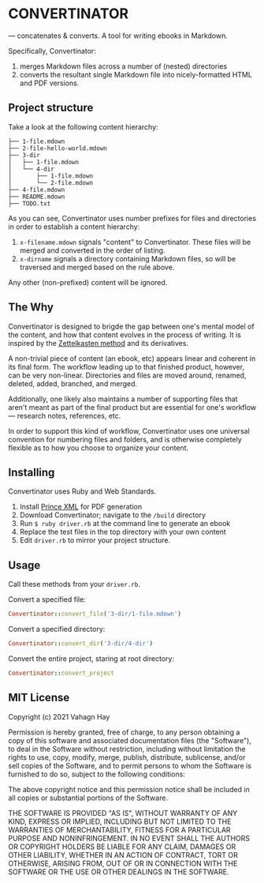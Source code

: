 # CONVERTINATOR

— concatenates & converts. A tool for writing ebooks in Markdown. 

Specifically, Convertinator:

1. merges Markdown files across a number of (nested) directories
2. converts the resultant single Markdown file into nicely-formatted HTML and PDF versions.

## Project structure
Take a look at the following content hierarchy:

```
├── 1-file.mdown
├── 2-file-hello-world.mdown
├── 3-dir
│   ├── 1-file.mdown
│   └── 4-dir
│       ├── 1-file.mdown
│       └── 2-file.mdown
├── 4-file.mdown
├── README.mdown
├── TODO.txt
```

As you can see, Convertinator uses number prefixes for files and directories in order to establish a content hierarchy:

1. `x-filename.mdown` signals "content" to Convertinator. These files will be merged and converted in the order of listing. 
2. `x-dirname` signals a directory containing Markdown files, so will be traversed and merged based on the rule above.

Any other (non-prefixed) content will be ignored.

## The Why
Convertinator is designed to brigde the gap between one's mental model of the content, and how that content evolves in the process of writing. It is inspired by the [Zettelkasten method](https://zettelkasten.de/introduction/) and its derivatives.

A non-trivial piece of content (an ebook, etc) appears linear and coherent in its final form. The workflow leading up to that finished product, however, can be very non-linear. Directories and files are moved around, renamed, deleted, added, branched, and merged.

Additionally, one likely also maintains a number of supporting files that aren't meant as part of the final product but are essential for one's workflow — research notes, references, etc.

In order to support this kind of workflow, Convertinator uses one universal convention for numbering files and folders, and is otherwise completely flexible as to how you choose to organize your content.

## Installing
Convertinator uses Ruby and Web Standards. 

1. Install [Prince XML](https://www.princexml.com/doc/12/doc-install/) for PDF generation
2. Download Convertinator; navigate to the `/build` directory
3. Run `$ ruby driver.rb` at the command line to generate an ebook
4. Replace the test files in the top directory with your own content
5. Edit `driver.rb` to mirror your project structure.

## Usage
Call these methods from your `driver.rb`.

Convert a specified file:
```ruby
Convertinator::convert_file('3-dir/1-file.mdown')
```
Convert a specified directory:
```ruby
Convertinator::convert_dir('3-dir/4-dir')
```
Convert the entire project, staring at root directory:
```ruby
Convertinator::convert_project
```

## MIT License

Copyright (c) 2021 Vahagn Hay

Permission is hereby granted, free of charge, to any person obtaining a copy
of this software and associated documentation files (the "Software"), to deal
in the Software without restriction, including without limitation the rights
to use, copy, modify, merge, publish, distribute, sublicense, and/or sell
copies of the Software, and to permit persons to whom the Software is
furnished to do so, subject to the following conditions:

The above copyright notice and this permission notice shall be included in all
copies or substantial portions of the Software.

THE SOFTWARE IS PROVIDED "AS IS", WITHOUT WARRANTY OF ANY KIND, EXPRESS OR
IMPLIED, INCLUDING BUT NOT LIMITED TO THE WARRANTIES OF MERCHANTABILITY,
FITNESS FOR A PARTICULAR PURPOSE AND NONINFRINGEMENT. IN NO EVENT SHALL THE
AUTHORS OR COPYRIGHT HOLDERS BE LIABLE FOR ANY CLAIM, DAMAGES OR OTHER
LIABILITY, WHETHER IN AN ACTION OF CONTRACT, TORT OR OTHERWISE, ARISING FROM,
OUT OF OR IN CONNECTION WITH THE SOFTWARE OR THE USE OR OTHER DEALINGS IN THE
SOFTWARE.
